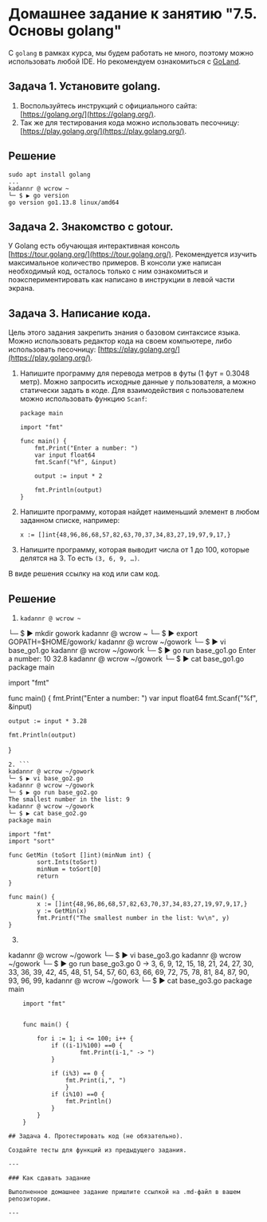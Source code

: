 # Домашнее задание к занятию "7.5. Основы golang"

С `golang` в рамках курса, мы будем работать не много, поэтому можно использовать любой IDE. 
Но рекомендуем ознакомиться с [GoLand](https://www.jetbrains.com/ru-ru/go/).  

## Задача 1. Установите golang.
1. Воспользуйтесь инструкций с официального сайта: [https://golang.org/](https://golang.org/).
2. Так же для тестирования кода можно использовать песочницу: [https://play.golang.org/](https://play.golang.org/).
   
## Решение
```
sudo apt install golang
...
kadannr @ wcrow ~
└─ $ ▶ go version
go version go1.13.8 linux/amd64

```

## Задача 2. Знакомство с gotour.
У Golang есть обучающая интерактивная консоль [https://tour.golang.org/](https://tour.golang.org/). 
Рекомендуется изучить максимальное количество примеров. В консоли уже написан необходимый код, 
осталось только с ним ознакомиться и поэкспериментировать как написано в инструкции в левой части экрана.  

## Задача 3. Написание кода. 
Цель этого задания закрепить знания о базовом синтаксисе языка. Можно использовать редактор кода 
на своем компьютере, либо использовать песочницу: [https://play.golang.org/](https://play.golang.org/).

1. Напишите программу для перевода метров в футы (1 фут = 0.3048 метр). Можно запросить исходные данные 
у пользователя, а можно статически задать в коде.
    Для взаимодействия с пользователем можно использовать функцию `Scanf`:
    ```
    package main
    
    import "fmt"
    
    func main() {
        fmt.Print("Enter a number: ")
        var input float64
        fmt.Scanf("%f", &input)
    
        output := input * 2
    
        fmt.Println(output)    
    }
    ```
 
1. Напишите программу, которая найдет наименьший элемент в любом заданном списке, например:
    ```
    x := []int{48,96,86,68,57,82,63,70,37,34,83,27,19,97,9,17,}
    ```
1. Напишите программу, которая выводит числа от 1 до 100, которые делятся на 3. То есть `(3, 6, 9, …)`.

В виде решения ссылку на код или сам код. 

## Решение

1. ```
   kadannr @ wcrow ~
└─ $ ▶ mkdir gowork
kadannr @ wcrow ~
└─ $ ▶  export GOPATH=$HOME/gowork/
kadannr @ wcrow ~/gowork
└─ $ ▶ vi base_go1.go
kadannr @ wcrow ~/gowork
└─ $ ▶ go run base_go1.go
Enter a number: 10
32.8
kadannr @ wcrow ~/gowork
└─ $ ▶ cat base_go1.go
package main

import "fmt"

func main() {
    fmt.Print("Enter a number: ")
    var input float64
    fmt.Scanf("%f", &input)

    output := input * 3.28

    fmt.Println(output)
}
```
2. ```
kadannr @ wcrow ~/gowork
└─ $ ▶ vi base_go2.go
kadannr @ wcrow ~/gowork
└─ $ ▶ go run base_go2.go
The smallest number in the list: 9
kadannr @ wcrow ~/gowork
└─ $ ▶ cat base_go2.go
package main

import "fmt"
import "sort"

func GetMin (toSort []int)(minNum int) {
        sort.Ints(toSort)
        minNum = toSort[0]
        return
}

func main() {
        x := []int{48,96,86,68,57,82,63,70,37,34,83,27,19,97,9,17,}
        y := GetMin(x)
        fmt.Printf("The smallest number in the list: %v\n", y)
}
```
3. ```
kadannr @ wcrow ~/gowork
└─ $ ▶ vi base_go3.go
kadannr @ wcrow ~/gowork
└─ $ ▶ go run base_go3.go
0 -> 3, 6, 9,
12, 15, 18,
21, 24, 27, 30,
33, 36, 39,
42, 45, 48,
51, 54, 57, 60,
63, 66, 69,
72, 75, 78,
81, 84, 87, 90,
93, 96, 99,
kadannr @ wcrow ~/gowork
└─ $ ▶ cat base_go3.go
 package main

        import "fmt"


        func main() {

            for i := 1; i <= 100; i++ {
                if ((i-1)%100) ==0 {
                        fmt.Print(i-1," -> ")
                }

                if (i%3) == 0 {
                    fmt.Print(i,", ")
                    }
                if (i%10) ==0 {
                    fmt.Println()
                }
            }
        }
```
## Задача 4. Протестировать код (не обязательно).

Создайте тесты для функций из предыдущего задания. 

---

### Как cдавать задание

Выполненное домашнее задание пришлите ссылкой на .md-файл в вашем репозитории.

---

